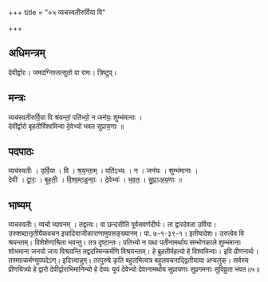 +++
title = "०५ व्यचस्वतीरुर्विया वि"

+++
## अधिमन्त्रम्
देवीर्द्वारः। जमदग्निस्तत्सुतो वा रामः। त्रिष्टुप्।

## मन्त्रः
व्यच॑स्वतीरुर्वि॒या वि श्र॑यन्तां॒ पति॑भ्यो॒ न जन॑यः॒ शुम्भ॑मानाः ।  
देवी॑र्द्वारो बृहतीर्विश्वमिन्वा दे॒वेभ्यो॑ भवत सुप्राय॒णाः ॥

## पदपाठः
व्यच॑स्वतीः । उ॒र्वि॒या । वि । श्र॒य॒न्ता॒म् । पति॑ऽभ्यः । न । जन॑यः । शुम्भ॑मानाः ।  
देवीः॑ । द्वा॒रः॒ । बृ॒ह॒तीः॒ । वि॒श्व॒म्ऽइ॒न्वाः॒ । दे॒वेभ्यः॑ । भ॒व॒त॒ । सु॒प्र॒ऽअ॒य॒णाः ॥

## भाष्यम्
व्यचस्वतीः। व्यचो व्यापनम् । तद्वत्यः। वा छन्दसीति पूर्वसवर्णदीर्घः। ता द्वारदेवता उर्विया। उरुशब्दात्तृतीयैकवचन इयादियाजीकाराणामुपसङ्ख्यानम्। पा. ७-१-३९-१। इतीयादेशः। उरुत्वेव वि श्रयन्ताम्। विशेशेणाश्रिता भवन्तु। तत्र दृष्टान्तः। पतिभ्यो न यथा पतीनामर्थाय सम्भोगकाले शुम्भमानाः शोभमाना जनयो जाय विश्रयन्ति तद्वदस्मिन्कर्मणि विश्रयन्ताम्। हे ब्रुहतीर्महत्यो हे विश्वमिन्वाः। इवि प्रीणनार्थः। तस्मात्कर्मण्युपपदेऽण्। इदित्त्वान्नुम्। तत्पुरुषे कृति बहुलमित्यत्र बहुलवचनाद्द्वितीयाया अप्यलुक्। सर्वस्य प्रीणयित्र्यो हे द्वारो देवीर्द्वाराभिमानिन्यो हे देव्यः यूयं देवेभ्यो देवानामर्थाय सुप्रायणाः सुप्रगमनाः सुविव्रुता भवत॥५॥